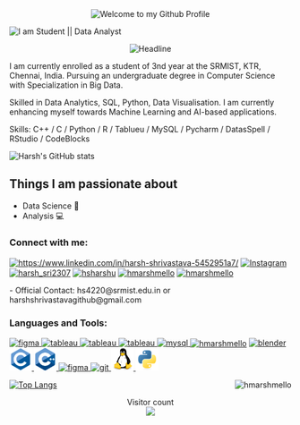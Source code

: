 <!-- "Hero" Header -->
<div align="center">
  <img src="https://github.com/BrunnerLivio/brunnerlivio/blob/master/images/welcome.png?raw=true" style="max-width: 100%;" alt="Welcome to my Github Profile" />
</div>

![I am Student || Data Analyst](https://media-exp1.licdn.com/dms/image/C4E16AQHYiVdstYdxRg/profile-displaybackgroundimage-shrink_350_1400/0/1619170856260?e=1667433600&v=beta&t=1h2jQTy1TNdBh3ZzGX9kpBeNecUKwIFGMb4cZ-JRc_Q)


<div align ="center">
  <img src="https://readme-typing-svg.herokuapp.com?font=Wallpoet&color=%236FDA44&size=32&center=true&vCenter=true&width=600&height=50&lines=Hi+there+,+I'm+Harsh+Shrivastava;Data+Analyst;Data+Scientist;Problem+Solver;Software+Developer;Freelancer;Open-Source+Contributor;Enthusiast" alt="Headline" /> 
</div>


I am currently enrolled as a student of 3nd year at the SRMIST, KTR, Chennai, India. Pursuing an undergraduate degree in Computer Science with Specialization in Big Data.

Skilled in Data Analytics, SQL, Python, Data Visualisation. I am currently enhancing myself towards Machine Learning and AI-based applications.

Skills: C++ / C / Python / R / Tablueu / MySQL / Pycharm / DatasSpell / RStudio / CodeBlocks

![Harsh's GitHub stats](https://github-readme-stats.vercel.app/api?username=hmarshmello&show_icons=true&theme=tokyonight&hide=prs)


## Things I am passionate about
- Data Science :robot:
- Analysis :computer:


<h3 align="left">Connect with me:</h3>
<p align="left">
  <a href="https://www.linkedin.com/in/harsh-shrivastava-5452951a7" target="_blank"><img align="center" src="https://raw.githubusercontent.com/rahuldkjain/github-profile-readme-generator/master/src/images/icons/Social/linked-in-alt.svg" alt="https://www.linkedin.com/in/harsh-shrivastava-5452951a7/" height="30" width="40"/></a>
<a href="https://www.instagram.com/pillarofflame/" target="_blank"><img align="center" src="https://raw.githubusercontent.com/rahuldkjain/github-profile-readme-generator/master/src/images/icons/Social/instagram.svg" alt="Instagram" height="30" width="40" /></a>
<a href="https://www.codechef.com/users/hmarshmello" target="_blank"><img align="center" src="https://cdn.codechef.com/sites/default/files/uploads/pictures/acae045f99b2a02840e23613172dc98c.png" alt="harsh_sri2307" height="30" width="40" /></a>
<a href="https://leetcode.com/hmarshmello24/" target="blank"><img align="center" src="https://raw.githubusercontent.com/rahuldkjain/github-profile-readme-generator/master/src/images/icons/Social/leet-code.svg" alt="hsharshu" height="30" width="40" /></a>
<a href="https://github.com/hmarshmello" target="blank"><img align="center" src="https://raw.githubusercontent.com/rahuldkjain/github-profile-readme-generator/master/src/images/icons/Social/github.svg" alt="hmarshmello" height="30" width="40" /></a>
<a href="https://www.kaggle.com/hmarshmello" target="blank"><img align="center" src="https://cdn4.iconfinder.com/data/icons/logos-and-brands/512/189_Kaggle_logo_logos-512.png" alt="hmarshmello" height="30" width="40" /></a>
</p>
- Official Contact: hs4220@srmist.edu.in  or  harshshrivastavagithub@gmail.com





<h3 align="left">Languages and Tools:</h3>
<p align="left"> 
<a href="https://www.r-project.org/" target="_blank" rel="noreferrer"> <img src="https://www.r-project.org/Rlogo.png" alt="figma" width="40" height="40"/> </a>
<a href="https://www.tableau.com/" target="_blank" rel="noreferrer"> <img src="https://ctovision.com/wp-content/uploads/tableau-1.jpg" alt="tableau" width="40" height="40"/> </a> 
<a href="https://ipython.org/notebook.html" target="_blank" rel="noreferrer"> <img src="https://upload.wikimedia.org/wikipedia/commons/thumb/3/38/Jupyter_logo.svg/1200px-Jupyter_logo.svg.png" alt="tableau" width="40" height="40"/> </a> 
<a href="https://cloud.google.com/analytics/bigquery
" target="_blank" rel="noreferrer"> <img src="https://assets-global.website-files.com/5abc6c4b0a243a2dc939ee6e/5fdb995550a781d7c0c4ec5f_google-bigquery-logo-1.svg" alt="tableau" width="40" height="40"/> </a>  
<a href="https://www.mysql.com/" target="_blank" rel="noreferrer"> <img src="https://user-images.githubusercontent.com/11978772/40430854-46e62868-5e63-11e8-9fac-920ee4ef5237.png" alt="mysql" width="40" height="40"/> </a>
<a href="https://office.live.com/start/excel.aspx" target="blank"><img align="center" src="https://upload.wikimedia.org/wikipedia/commons/thumb/7/73/Microsoft_Excel_2013-2019_logo.svg/2086px-Microsoft_Excel_2013-2019_logo.svg.png" alt="hmarshmello" height="40" width="40" /></a>
<a href="https://www.blender.org/" target="_blank" rel="noreferrer"> <img src="https://download.blender.org/branding/community/blender_community_badge_white.svg" alt="blender" width="40" height="40"/> </a> 
<a href="https://www.cprogramming.com/" target="_blank" rel="noreferrer"> <img src="https://raw.githubusercontent.com/devicons/devicon/master/icons/c/c-original.svg" alt="c" width="40" height="40"/> </a> 
<a href="https://www.w3schools.com/cpp/" target="_blank" rel="noreferrer"> <img src="https://raw.githubusercontent.com/devicons/devicon/master/icons/cplusplus/cplusplus-original.svg" alt="cplusplus" width="40" height="40"/> </a>
<a href="https://www.figma.com/" target="_blank" rel="noreferrer"> <img src="https://www.vectorlogo.zone/logos/figma/figma-icon.svg" alt="figma" width="40" height="40"/> </a>  
<a href="https://git-scm.com/" target="_blank" rel="noreferrer"> <img src="https://www.vectorlogo.zone/logos/git-scm/git-scm-icon.svg" alt="git" width="40" height="40"/> </a>
<a href="https://www.linux.org/" target="_blank" rel="noreferrer"> <img src="https://raw.githubusercontent.com/devicons/devicon/master/icons/linux/linux-original.svg" alt="linux" width="40" height="40"/> </a>
<a href="https://www.python.org" target="_blank" rel="noreferrer"> <img src="https://raw.githubusercontent.com/devicons/devicon/master/icons/python/python-original.svg" alt="python" width="40" height="40"/> </a>  </p>

[![Top Langs](https://github-readme-stats.vercel.app/api/top-langs/?username=hmarshmello&langs_count=11&theme=blueberry)](https://github.com/anuraghazra/github-readme-stats) </a>
<a> <img align="right" src="https://github-readme-streak-stats.herokuapp.com/?user=hmarshmello&theme=blueberry" alt="hmarshmello" /></a>

<p align="center"> 
  Visitor count<br>
  <img src="https://profile-counter.glitch.me/hmarsmello/count.svg" />

